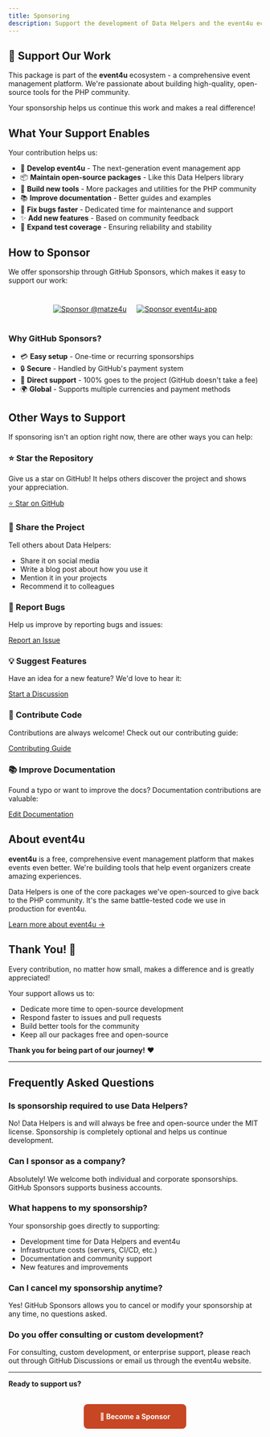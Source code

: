 ```yaml
---
title: Sponsoring
description: Support the development of Data Helpers and the event4u ecosystem
---
```


## 💖 Support Our Work

This package is part of the **event4u** ecosystem - a comprehensive event management platform. We're passionate about building high-quality, open-source tools for the PHP community.

Your sponsorship helps us continue this work and makes a real difference!

## What Your Support Enables

Your contribution helps us:

- 🚀 **Develop event4u** - The next-generation event management app
- 📦 **Maintain open-source packages** - Like this Data Helpers library
- 🔧 **Build new tools** - More packages and utilities for the PHP community
- 📚 **Improve documentation** - Better guides and examples
- 🐛 **Fix bugs faster** - Dedicated time for maintenance and support
- ✨ **Add new features** - Based on community feedback
- 🧪 **Expand test coverage** - Ensuring reliability and stability

## How to Sponsor

We offer sponsorship through GitHub Sponsors, which makes it easy to support our work:

<div align="center" style="margin: 2rem 0;">
  <a href="https://github.com/sponsors/matze4u" style="display: inline-block; margin: 0.5rem;">
    <img src="https://img.shields.io/badge/Sponsor-@matze4u-ea5027?style=for-the-badge&logo=github-sponsors&logoColor=white" alt="Sponsor @matze4u" />
  </a>
  <a href="https://github.com/sponsors/event4u-app" style="display: inline-block; margin: 0.5rem;">
    <img src="https://img.shields.io/badge/Sponsor-event4u--app-ea5027?style=for-the-badge&logo=github-sponsors&logoColor=white" alt="Sponsor event4u-app" />
  </a>
</div>

### Why GitHub Sponsors?

- 💳 **Easy setup** - One-time or recurring sponsorships
- 🔒 **Secure** - Handled by GitHub's payment system
- 🎯 **Direct support** - 100% goes to the project (GitHub doesn't take a fee)
- 🌍 **Global** - Supports multiple currencies and payment methods

## Other Ways to Support

If sponsoring isn't an option right now, there are other ways you can help:

### ⭐ Star the Repository

Give us a star on GitHub! It helps others discover the project and shows your appreciation.

[⭐ Star on GitHub](https://github.com/event4u-app/data-helpers)

### 📢 Share the Project

Tell others about Data Helpers:

- Share it on social media
- Write a blog post about how you use it
- Mention it in your projects
- Recommend it to colleagues

### 🐛 Report Bugs

Help us improve by reporting bugs and issues:

[Report an Issue](https://github.com/event4u-app/data-helpers/issues)

### 💡 Suggest Features

Have an idea for a new feature? We'd love to hear it:

[Start a Discussion](https://github.com/event4u-app/data-helpers/discussions)

### 📝 Contribute Code

Contributions are always welcome! Check out our contributing guide:

[Contributing Guide](/guides/contributing/)

### 📚 Improve Documentation

Found a typo or want to improve the docs? Documentation contributions are valuable:

[Edit Documentation](https://github.com/event4u-app/data-helpers/tree/main/documentation)

## About event4u

**event4u** is a free, comprehensive event management platform that makes events even better. We're building tools that help event organizers create amazing experiences.

Data Helpers is one of the core packages we've open-sourced to give back to the PHP community. It's the same battle-tested code we use in production for event4u.

[Learn more about event4u →](https://event4u.app)

## Thank You! 🙏

Every contribution, no matter how small, makes a difference and is greatly appreciated!

Your support allows us to:
- Dedicate more time to open-source development
- Respond faster to issues and pull requests
- Build better tools for the community
- Keep all our packages free and open-source

**Thank you for being part of our journey!** ❤️

---

## Frequently Asked Questions

### Is sponsorship required to use Data Helpers?

No! Data Helpers is and will always be free and open-source under the MIT license. Sponsorship is completely optional and helps us continue development.

### Can I sponsor as a company?

Absolutely! We welcome both individual and corporate sponsorships. GitHub Sponsors supports business accounts.

### What happens to my sponsorship?

Your sponsorship goes directly to supporting:
- Development time for Data Helpers and event4u
- Infrastructure costs (servers, CI/CD, etc.)
- Documentation and community support
- New features and improvements

### Can I cancel my sponsorship anytime?

Yes! GitHub Sponsors allows you to cancel or modify your sponsorship at any time, no questions asked.

### Do you offer consulting or custom development?

For consulting, custom development, or enterprise support, please reach out through GitHub Discussions or email us through the event4u website.

---

**Ready to support us?**

<div align="center" style="margin: 2rem 0;">
  <a href="https://github.com/sponsors/event4u-app" style="display: inline-block; padding: 1rem 2rem; background: #c74624; color: white; text-decoration: none; border-radius: 0.5rem; font-weight: bold;">
    💖 Become a Sponsor
  </a>
</div>

